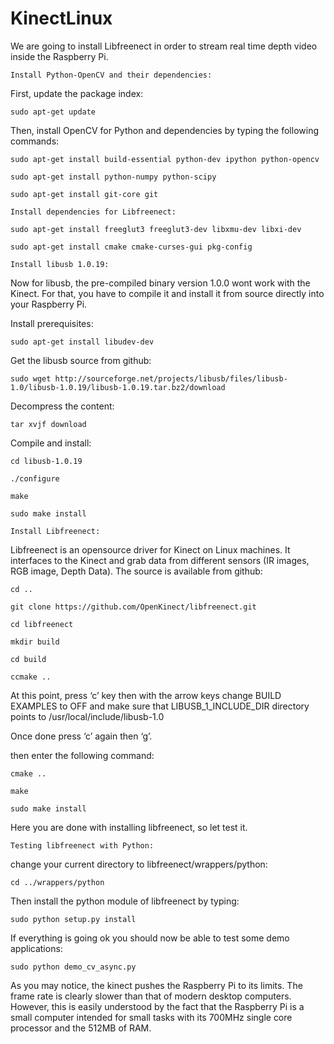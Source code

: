 KinectLinux
===========

We are going to install Libfreenect in order to stream real time depth video inside the Raspberry Pi.


    Install Python-OpenCV and their dependencies:

First, update the package index:

    sudo apt-get update

Then, install OpenCV for Python and dependencies by typing the following commands:

    sudo apt-get install build-essential python-dev ipython python-opencv

    sudo apt-get install python-numpy python-scipy

    sudo apt-get install git-core git

    Install dependencies for Libfreenect:

    sudo apt-get install freeglut3 freeglut3-dev libxmu-dev libxi-dev

    sudo apt-get install cmake cmake-curses-gui pkg-config

    Install libusb 1.0.19:

Now for libusb, the pre-compiled binary version 1.0.0 wont work with the Kinect. For that, you have to compile it and install it from source directly into your Raspberry Pi.

Install prerequisites:

    sudo apt-get install libudev-dev

Get the libusb source from github:

    sudo wget http://sourceforge.net/projects/libusb/files/libusb-1.0/libusb-1.0.19/libusb-1.0.19.tar.bz2/download

Decompress the content:

    tar xvjf download

Compile and install:

    cd libusb-1.0.19

    ./configure

    make

    sudo make install

    Install Libfreenect:

Libfreenect is an opensource driver for Kinect on Linux machines. It interfaces to the Kinect and grab data from different sensors (IR images, RGB image, Depth Data). The source is available from github:

    cd ..

    git clone https://github.com/OpenKinect/libfreenect.git

    cd libfreenect

    mkdir build

    cd build

    ccmake ..

At this point, press ‘c’ key then with the arrow keys change BUILD EXAMPLES to OFF and make sure that LIBUSB_1_INCLUDE_DIR directory points to  /usr/local/include/libusb-1.0

Once done press ‘c’ again then ‘g’.

then enter the following command:

    cmake ..

    make

    sudo make install

Here you are done with installing libfreenect, so let test it.

    Testing libfreenect with Python:

change your current directory to libfreenect/wrappers/python:

    cd ../wrappers/python

Then install the python module of libfreenect by typing:

    sudo python setup.py install

If everything is going ok you should now be able to test some demo applications:

    sudo python demo_cv_async.py

As you may notice, the kinect pushes the Raspberry Pi to its limits. The frame rate is clearly slower than that of modern desktop computers. However, this is easily understood by the fact that the Raspberry Pi is a small computer intended for small tasks with its 700MHz single core processor and the 512MB of RAM.
